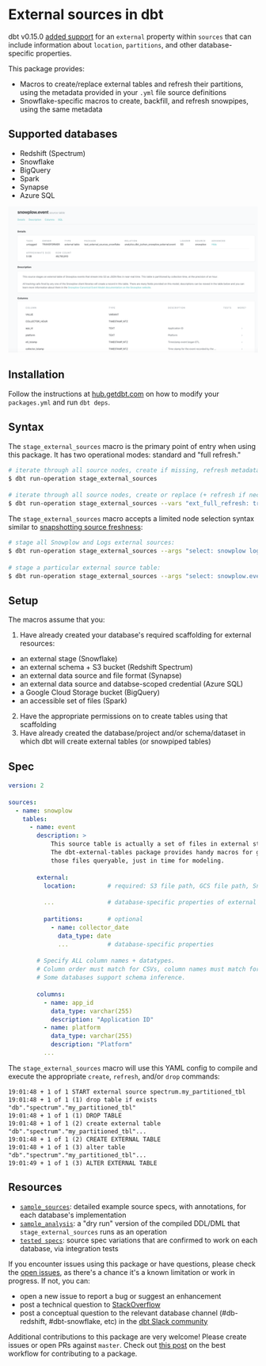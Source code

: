 # External sources in dbt

dbt v0.15.0 [added support](https://github.com/fishtown-analytics/dbt/pull/1784) for an `external` property within `sources` that can include information about `location`, `partitions`, and other database-specific properties.

This package provides:
* Macros to create/replace external tables and refresh their partitions, using the metadata provided in your `.yml` file source definitions
* Snowflake-specific macros to create, backfill, and refresh snowpipes, using the same metadata

## Supported databases

* Redshift (Spectrum)
* Snowflake
* BigQuery
* Spark
* Synapse
* Azure SQL

![sample docs](etc/sample_docs.png)

## Installation

Follow the instructions at [hub.getdbt.com](https://hub.getdbt.com/fishtown-analytics/dbt_external_tables/latest/) on how to modify your `packages.yml` and run `dbt deps`.

## Syntax

The `stage_external_sources` macro is the primary point of entry when using this package. It has two operational modes: standard and "full refresh."

```bash
# iterate through all source nodes, create if missing, refresh metadata
$ dbt run-operation stage_external_sources

# iterate through all source nodes, create or replace (+ refresh if necessary)
$ dbt run-operation stage_external_sources --vars "ext_full_refresh: true"
```

The `stage_external_sources` macro accepts a limited node selection syntax similar to
[snapshotting source freshness](https://docs.getdbt.com/docs/running-a-dbt-project/command-line-interface/source/#specifying-sources-to-snapshot):

```bash
# stage all Snowplow and Logs external sources:
$ dbt run-operation stage_external_sources --args "select: snowplow logs"

# stage a particular external source table:
$ dbt run-operation stage_external_sources --args "select: snowplow.event"
```

## Setup

The macros assume that you:
1. Have already created your database's required scaffolding for external resources:
  - an external stage (Snowflake)
  - an external schema + S3 bucket (Redshift Spectrum)
  - an external data source and file format (Synapse)
  - an external data source and databse-scoped credential (Azure SQL)
  - a Google Cloud Storage bucket (BigQuery)
  - an accessible set of files (Spark)
2. Have the appropriate permissions on to create tables using that scaffolding
3. Have already created the database/project and/or schema/dataset in which dbt will create external tables (or snowpiped tables)

## Spec

```yml
version: 2

sources:
  - name: snowplow
    tables:
      - name: event
        description: >
            This source table is actually a set of files in external storage.
            The dbt-external-tables package provides handy macros for getting
            those files queryable, just in time for modeling.
                            
        external:
          location:         # required: S3 file path, GCS file path, Snowflake stage, Synapse data source
          
          ...               # database-specific properties of external table
          
          partitions:       # optional
            - name: collector_date
              data_type: date
              ...           # database-specific properties

        # Specify ALL column names + datatypes.
        # Column order must match for CSVs, column names must match for other formats.
        # Some databases support schema inference.

        columns:
          - name: app_id
            data_type: varchar(255)
            description: "Application ID"
          - name: platform
            data_type: varchar(255)
            description: "Platform"
          ...
```

The `stage_external_sources` macro will use this YAML config to compile and 
execute the appropriate `create`, `refresh`, and/or `drop` commands:

```
19:01:48 + 1 of 1 START external source spectrum.my_partitioned_tbl
19:01:48 + 1 of 1 (1) drop table if exists "db"."spectrum"."my_partitioned_tbl"
19:01:48 + 1 of 1 (1) DROP TABLE
19:01:48 + 1 of 1 (2) create external table "db"."spectrum"."my_partitioned_tbl"...
19:01:48 + 1 of 1 (2) CREATE EXTERNAL TABLE
19:01:48 + 1 of 1 (3) alter table "db"."spectrum"."my_partitioned_tbl"...
19:01:49 + 1 of 1 (3) ALTER EXTERNAL TABLE
```

## Resources

* [`sample_sources`](sample_sources): detailed example source specs, with annotations, for each database's implementation
* [`sample_analysis`](sample_analysis): a "dry run" version of the compiled DDL/DML that
`stage_external_sources` runs as an operation
* [`tested specs`](integration_tests/models/plugins): source spec variations that are confirmed to work on each database, via integration tests

If you encounter issues using this package or have questions, please check the [open issues](https://github.com/fishtown-analytics/dbt-external-tables/issues), as there's a chance it's a known limitation or work in progress. If not, you can:
- open a new issue to report a bug or suggest an enhancement
- post a technical question to [StackOverflow](https://stackoverflow.com/questions/tagged/dbt)
- post a conceptual question to the relevant database channel (#db-redshift, #dbt-snowflake, etc) in the [dbt Slack community](https://community.getdbt.com/)

Additional contributions to this package are very welcome! Please create issues or open PRs against `master`. Check out [this post](https://discourse.getdbt.com/t/contributing-to-an-external-dbt-package/657) on the best workflow for contributing to a package.
